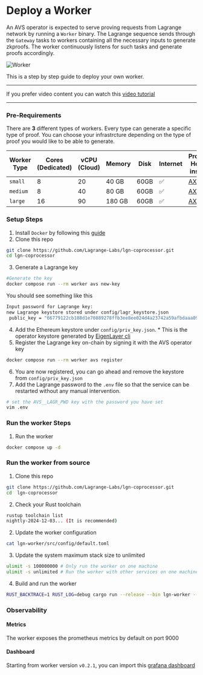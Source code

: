 # Deploy a Worker

An AVS operator is expected to serve proving requests from Lagrange network by running a `Worker` binary. The Lagrange sequence sends through the `Gateway` tasks to workers containing all the necessary inputs to generate zkproofs. The worker continuously listens for such tasks and generate proofs accordingly.

![Worker](Lagrange.png)

This is a step by step guide to deploy your own worker.

---
If you prefer video content you can watch this [video tutorial](https://www.youtube.com/watch?v=zRY7AwrJo4w)

---

### Pre-Requirements

There are **3** different types of workers. Every type can generate a specific type of proof.
You can choose your infrastrcture depending on the type of proof you would like to be able to generate.

| Worker Type | Cores (Dedicated) | vCPU (Cloud) | Memory | Disk | Internet | Proposed Hetzner instance|
| --- | --- | --- | --- | --- | --- | --- |
| `small` | 8 | 20 | 40 GB | 60GB | ✅ | [AX-52](https://www.hetzner.com/dedicated-rootserver/ax52/)|
| `medium` | 8 | 40 | 80 GB | 60GB | ✅ | [AX-52](https://www.hetzner.com/dedicated-rootserver/ax52/)|
| `large` | 16 | 90 | 180 GB | 60GB | ✅ | [AX-102](https://www.hetzner.com/dedicated-rootserver/ax102/)|

### Setup Steps

1. Install `Docker` by following this [guide](https://docs.docker.com/engine/install/)
2. Clone this repo

```sh
git clone https://github.com/Lagrange-Labs/lgn-coprocessor.git
cd lgn-coprocessor
```

3. Generate a Lagrange key

```sh
#Generate the key
docker compose run --rm worker avs new-key
```

You should see something like this

```sh
Input password for Lagrange key:
new Lagrange keystore stored under config/lagr_keystore.json
 public_key = "66779122cb188d1e70889278ffb3ee8ee024d4a23742a59afbdaaa096fc5135c3a14d897de87d1c56adbe029619c231416e7dfb3f1de0a542dd8ac7f4748ce07"
```

4. Add the Ethereum keystore under `config/priv_key.json`. * This is the operator keystore generated by [EigenLayer cli](https://docs.eigenlayer.xyz/eigenlayer/operator-guides/operator-installation#cli-installation)
5. Register the Lagrange key on-chain by signing it with the AVS operator key

```sh
docker compose run --rm worker avs register
```

6. You are now registered, you can go ahead and remove the keystore from  `config/priv_key.json`
7. Add the Lagrange password to the `.env` file so that the service can be restarted without any manual intervention.

```sh
# set the AVS__LAGR_PWD key with the password you have set
vim .env
```

### Run the worker Steps

1. Run the worker

```sh
docker compose up -d
```

### Run the worker from source

1. Clone this repo

```sh
git clone https://github.com/Lagrange-Labs/lgn-coprocessor.git
cd  lgn-coprocessor
```

2. Check your Rust toolchain

```sh
rustup toolchain list
nightly-2024-12-03... (It is recommended)
```

2. Update the worker configuration

```sh
cat lgn-worker/src/config/default.toml
```

3. Update the system maximum stack size to unlimited

```sh
ulimit -s 100000000 # Only run the worker on one machine
ulimit -s unlimited # Run the worker with other services on one machine (not recommended)
```

4. Build and run the worker

```sh
RUST_BACKTRACE=1 RUST_LOG=debug cargo run --release --bin lgn-worker -- --config YOUR_CONFIG.toml
```

### Observability

#### Metrics

The worker exposes the prometheus metrics by default on port 9000

#### Dashboard

Starting from worker version `v0.2.1`, you can import this [grafana dashboard](https://grafana.com/grafana/dashboards/21302-worker/)
